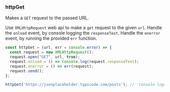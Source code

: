 ### httpGet

Makes a `GET` request to the passed URL.

Use `XMLHttpRequest` web api to make a `get` request to the given `url`.
Handle the `onload` event, by console logging the `responseText`.
Handle the `onerror` event, by running the provided `err` function.

```js
const httpGet = (url, err = console.error) => {
  const request = new XMLHttpRequest();
  request.open("GET", url, true);
  request.onload = () => console.log(request.responseText);
  request.onerror = () => err(request);
  request.send();
};
```

```js
httpGet('https://jsonplaceholder.typicode.com/posts'); // 'Console logs JSON of 100 posts'
```
